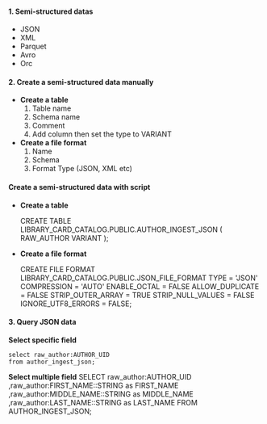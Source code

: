 #### 1. Semi-structured datas
- JSON
- XML
- Parquet
- Avro
- Orc

#### 2. Create a semi-structured data manually
- **Create a table**
	1. Table name
	2. Schema name
	3. Comment
	4. Add column then set the type to VARIANT 
- **Create a file format**
	1. Name
	2. Schema
	3. Format Type (JSON, XML etc)

#### Create a semi-structured data with script
- **Create a table**

	CREATE TABLE LIBRARY_CARD_CATALOG.PUBLIC.AUTHOR_INGEST_JSON 
	(
	  RAW_AUTHOR VARIANT
	);

- **Create a file format**

	CREATE FILE FORMAT LIBRARY_CARD_CATALOG.PUBLIC.JSON_FILE_FORMAT 
		TYPE = 'JSON' 
		COMPRESSION = 'AUTO' 
		ENABLE_OCTAL = FALSE
		ALLOW_DUPLICATE = FALSE
		STRIP_OUTER_ARRAY = TRUE
		STRIP_NULL_VALUES = FALSE
		IGNORE_UTF8_ERRORS = FALSE;


#### 3. Query JSON data

**Select specific field**

	select raw_author:AUTHOR_UID
	from author_ingest_json;

**Select multiple field**
	SELECT 
		 raw_author:AUTHOR_UID
		,raw_author:FIRST_NAME::STRING as FIRST_NAME
		,raw_author:MIDDLE_NAME::STRING as MIDDLE_NAME
		,raw_author:LAST_NAME::STRING as LAST_NAME
	FROM AUTHOR_INGEST_JSON;